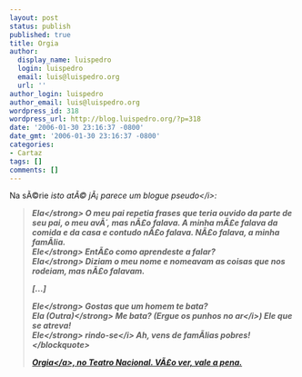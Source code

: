 ```yaml
---
layout: post
status: publish
published: true
title: Orgia
author:
  display_name: luispedro
  login: luispedro
  email: luis@luispedro.org
  url: ''
author_login: luispedro
author_email: luis@luispedro.org
wordpress_id: 318
wordpress_url: http://blog.luispedro.org/?p=318
date: '2006-01-30 23:16:37 -0800'
date_gmt: '2006-01-30 23:16:37 -0800'
categories:
- Cartaz
tags: []
comments: []
---
```

<p>Na s&Atilde;&copy;rie <i>isto at&Atilde;&copy; j&Atilde;&iexcl; parece um blogue pseudo<&#47;i>:</p>
<blockquote><p>
<strong>Ela<&#47;strong> O meu pai repetia frases que teria ouvido da parte de seu pai, o meu av&Atilde;&acute;, mas n&Atilde;&pound;o falava. A minha m&Atilde;&pound;e falava da comida e da casa e contudo n&Atilde;&pound;o falava. N&Atilde;&pound;o falava, a minha fam&Atilde;&shy;lia.<br &#47;><strong>Ele<&#47;strong> Ent&Atilde;&pound;o como aprendeste a falar?<br &#47;><strong>Ela<&#47;strong> Diziam o meu nome e nomeavam as coisas que nos rodeiam, mas n&Atilde;&pound;o falavam.</p>
<p>[...]</p>
<p><strong>Ele<&#47;strong> Gostas que um homem te bata?<br &#47;><strong>Ela (Outra)<&#47;strong> Me bata? (<i>Ergue os punhos no ar<&#47;i>) Ele que se atreva!<br &#47;><strong>Ele<&#47;strong> <i>rindo-se<&#47;i> Ah, vens de fam&Atilde;&shy;lias pobres!<br />
<&#47;blockquote></p>
<p><a href="http:&#47;&#47;lazer.publico.clix.pt&#47;artigo.asp?id=141331">Orgia<&#47;a>, no Teatro Nacional. V&Atilde;&pound;o ver, vale a pena.</p>
